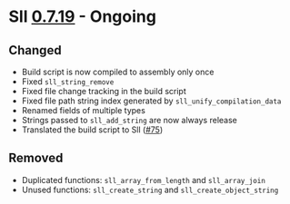 # Sll [0.7.19] - Ongoing

## Changed

- Build script is now compiled to assembly only once
- Fixed `sll_string_remove`
- Fixed file change tracking in the build script
- Fixed file path string index generated by `sll_unify_compilation_data`
- Renamed fields of multiple types
- Strings passed to `sll_add_string` are now always release
- Translated the build script to Sll ([#75])

## Removed

- Duplicated functions: `sll_array_from_length` and `sll_array_join`
- Unused functions: `sll_create_string` and `sll_create_object_string`

[0.7.19]: https://github.com/sl-lang/sll/compare/sll-v0.7.18...main
[#75]: https://github.com/sl-lang/sll/issues/75

